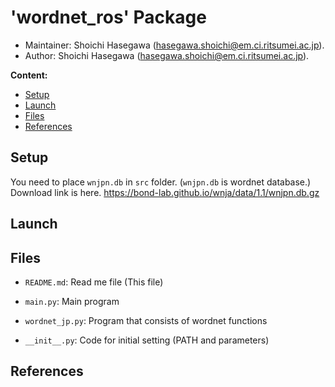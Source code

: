 # 'wordnet_ros' Package

*   Maintainer: Shoichi Hasegawa ([hasegawa.shoichi@em.ci.ritsumei.ac.jp](mailto:hasegawa.shoichi@em.ci.ritsumei.ac.jp)).
*   Author: Shoichi Hasegawa ([hasegawa.shoichi@em.ci.ritsumei.ac.jp](mailto:hasegawa.shoichi@em.ci.ritsumei.ac.jp)).

**Content:**

*   [Setup](#Setup)
*   [Launch](#launch)
*   [Files](#files)
*   [References](#References)


## Setup
You need to place `wnjpn.db` in `src` folder.
(`wnjpn.db` is wordnet database.)
Download link is here.
https://bond-lab.github.io/wnja/data/1.1/wnjpn.db.gz


## Launch

## Files
 - `README.md`: Read me file (This file)

 - `main.py`: Main program

 - `wordnet_jp.py`: Program that consists of wordnet functions

 - `__init__.py`: Code for initial setting (PATH and parameters)

## References

